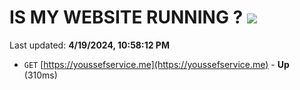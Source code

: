 # IS MY WEBSITE RUNNING ? [![](https://img.shields.io/static/v1?label=Sponsor&message=%E2%9D%A4&logo=GitHub&color=%23fe8e86)](https://github.com/sponsors/<username>)

Last updated: **4/19/2024, 10:58:12 PM**

- `GET` [https://youssefservice.me](https://youssefservice.me) - **Up** (310ms)
